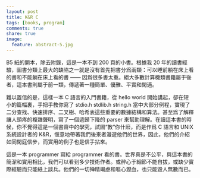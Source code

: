 ```yaml
---
layout: post
title: K&R C
tags: [books, program]
comments: true
share: true
image:
  feature: abstract-5.jpg
---
```


B5 紙的開本，除去附錄，這是一本不到 200 頁的小書。根據我 20 年的讀書經驗，圖書分類上最大的缺陷之一就是沒有首先把書分爲兩類：可以睡前躺在床上看的書和不能躺在床上看的書 —— 因爲很多書太重。絕大多數計算機類書籍屬于後者，這本書則屬于前一類，傳遞著一種簡單、優雅、平實和閑適。

難以置信的是，這樣一本 C 語言的入門書籍，從 hello world 開始講起，卻在短小的篇幅裏，手把手教你寫了 stdio.h stdlib.h string.h 當中大部分例程，實現了二分查找、快速排序、二叉樹、哈希表這些重要的數據結構和算法。甚至爲了解釋讓人頭疼的複雜聲明，寫了一個遞歸下降的 parser 來幫助理解。在讀這本書的時候，你不覺得這是一個書齋中的學究，試圖“教”你什麽，而是作爲 C 語言和 UNIX 系統設計者的 K&R，惬意地帶著我們後來者漫遊他們的世界，因此，他們的介紹如同閑庭信步，而實用的例子也是信手拈來。

這是一本 programmer 寫給 programmer 看的書。世界真是不公平，與這本書的簡潔和實用相比，我們可以看到多少技術作者。或醉心于細節不能自拔，或缺少實際經驗而只能紙上談兵。他們的一切殚精竭慮和嘔心瀝血，也只能毀人無數而已。
